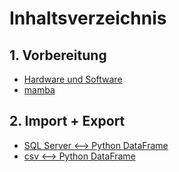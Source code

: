 # Inhaltsverzeichnis
## 1. Vorbereitung
- [Hardware und Software](Inhalt/Hardware%20und%20Software.md)
- [mamba](https://github.com/JaredBeluzi/IT/blob/main/Inhalt/mamba.md)
## 2. Import + Export
- [SQL Server <--> Python DataFrame](Code/SQL%20Server%20%3C--%3E%20Python%20DataFrame.py)
- [csv <--> Python DataFrame](Code/csv%20%3C--%3E%20Python%20DataFrame.py)
